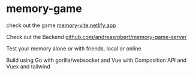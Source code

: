 # memory-game

check out the game [memory-vite.netlify.app](https://memory-vite.netlify.app/)

Check out the Backend [github.com/andreasrobert/memory-game-server](https://github.com/andreasrobert/memory-game-server)

Test your memory alone or with friends, local or online


Build using Go with gorilla/websocket and Vue with Composition API and Vuex and tailwind
